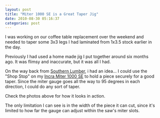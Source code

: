 ```yaml
---
layout: post
title: "Miter 1000 SE is a Great Taper Jig"
date: 2010-08-30 05:16:37
categories: post
---
```

I was working on our coffee table replacement over the
weekend and needed to taper some 3x3 legs I had
laminated from 1x3.5 stock earlier in the day.

Previously I had used a home made jig I put together
around six months ago.  It was flimsy and inaccurate,
but it was all I had.

On the way back from <a
href=http://www.southernlumber.com/>Southern
Lumber</a>, i had an idea... I could use the "Shop
Stop" on my <a href=http://www.incra.biz/Products/miter1000se.html>Incra Miter 1000 SE</a> to hold a piece
securely for a good taper.  Since the miter gauge goes
all the way to 95 degrees in each direction, I could
do any sort of taper.

Check the photos above for how it looks in action.

The only limitation I can see is in the width of the
piece it can cut, since it's limited to how far the
gauge can adjust within the saw's miter slots.
